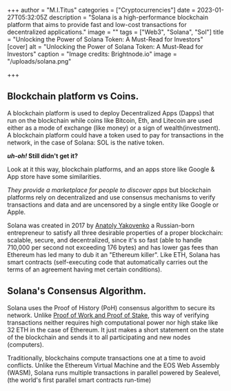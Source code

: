 +++
author = "M.I.Titus"
categories = ["Cryptocurrencies"]
date = 2023-01-27T05:32:05Z
description = "Solana is a high-performance blockchain platform that aims to provide fast and low-cost transactions for decentralized applications."
image = ""
tags = ["Web3", "Solana", "Sol"]
title = "Unlocking the Power of Solana Token: A Must-Read for Investors"
[cover]
alt = "Unlocking the Power of Solana Token: A Must-Read for Investors"
caption = "Image credits: Brightnode.io"
image = "/uploads/solana.png"

+++
## Blockchain platform vs Coins.

A blockchain platform is used to deploy Decentralized Apps (Dapps) that run on the blockchain while coins like Bitcoin, Eth, and Litecoin are used either as a mode of exchange (like money) or a sign of wealth(investment). A blockchain platform could have a token used to pay for transactions in the network, in the case of Solana: SOL is the native token.

**_uh-oh!_ Still didn't get it?**

Look at it this way, blockchain platforms, and an apps store like Google & App store have some similarities.

_They provide a marketplace for people to discover apps_ but blockchain platforms rely on decentralized and use consensus mechanisms to verify transactions and data and are uncensored by a single entity like Google or Apple.

Solana was created in 2017 by [Anatoly Yakovenko](https://www.crunchbase.com/person/anatoly-yakovenko) a Russian-born entrepreneur to satisfy all three desirable properties of a proper blockchain:  scalable, secure, and decentralized, since it's so fast (able to handle 710,000 per second not exceeding 176 bytes) and has lower gas fees than Ethereum has led many to dub it an "Ethereum killer". Like ETH, Solana has smart contracts (self-executing code that automatically carries out the terms of an agreement having met certain conditions).

## Solana's Consensus Algorithm.

Solana uses the Proof of History (PoH) consensus algorithm to secure its network. Unlike [Proof of Work and Proof of Stake](https://blog.bunnieabc.com/posts/the-great-etherum-merge/#proof-of-work-vs-proof-of-stake), this way of verifying transactions neither requires high computational power nor high stake like 32 ETH in the case of Ethereum. It just makes a short statement on the state of the blockchain and sends it to all participating and new nodes (computers).

Traditionally, blockchains compute transactions one at a time to avoid conflicts. Unlike the Ethereum Virtual Machine and the EOS Web Assembly (WASM), Solana runs multiple transactions in parallel powered by Sealevel, (the world's first parallel smart contracts run-time) 